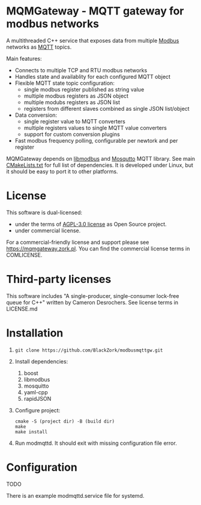 # MQMGateway - MQTT gateway for modbus networks
A multithreaded C++ service that exposes data from multiple [Modbus](http://www.modbus.org/) networks as [MQTT](http://mqtt.org/) topics.

Main features:
* Connects to multiple TCP and RTU modbus networks
* Handles state and availablity for each configured MQTT object
* Flexible MQTT state topic configuration:
  * single modbus register published as string value
  * multiple modbus registers as JSON object
  * multiple modubs registers as JSON list
  * registers from different slaves combined as single JSON list/object
* Data conversion:
  * single register value to MQTT converters
  * multiple registers values to single MQTT value converters
  * support for custom conversion plugins
* Fast modbus frequency polling, configurable per newtork and per register

MQMGateway depends on [libmodbus](https://libmodbus.org/) and [Mosqutto](https://mosquitto.org/) MQTT library. See main [CMakeLists.txt](link) for full list of dependencies. It is developed under Linux, but it should be easy to port it to other platforms.

# License
This software is dual-licensed:
  * under the terms of [AGPL-3.0 license](https://www.gnu.org/licenses/agpl-3.0.html) as Open Source project.
  * under commercial license.

For a commercial-friendly license and support please see https://mqmgateway.zork.pl. You can find the commercial license terms in COMLICENSE.

# Third-party licenses

This software includes "A single-producer, single-consumer lock-free queue for C++" written by 
Cameron Desrochers. See license terms in LICENSE.md

# Installation

1. `git clone https://github.com/BlackZork/modbusmqttgw.git`
1. Install dependencies:
   1. boost
   1. libmodbus
   1. mosquitto
   1. yaml-cpp
   1. rapidJSON
1. Configure project:

    ```
    cmake -S (project dir) -B (build dir)
    make 
    make install
    ```

1. Run modmqttd. It should exit with missing configuration file error.

# Configuration

TODO

There is an example modmqttd.service file for systemd. 

